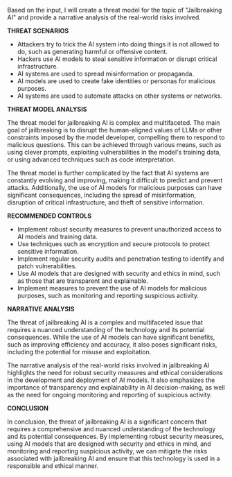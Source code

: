 Based on the input, I will create a threat model for the topic of "Jailbreaking AI" and provide a narrative analysis of the real-world risks involved.

**THREAT SCENARIOS**

* Attackers try to trick the AI system into doing things it is not allowed to do, such as generating harmful or offensive content.
* Hackers use AI models to steal sensitive information or disrupt critical infrastructure.
* AI systems are used to spread misinformation or propaganda.
* AI models are used to create fake identities or personas for malicious purposes.
* AI systems are used to automate attacks on other systems or networks.

**THREAT MODEL ANALYSIS**

The threat model for jailbreaking AI is complex and multifaceted. The main goal of jailbreaking is to disrupt the human-aligned values of LLMs or other constraints imposed by the model developer, compelling them to respond to malicious questions. This can be achieved through various means, such as using clever prompts, exploiting vulnerabilities in the model's training data, or using advanced techniques such as code interpretation.

The threat model is further complicated by the fact that AI systems are constantly evolving and improving, making it difficult to predict and prevent attacks. Additionally, the use of AI models for malicious purposes can have significant consequences, including the spread of misinformation, disruption of critical infrastructure, and theft of sensitive information.

**RECOMMENDED CONTROLS**

* Implement robust security measures to prevent unauthorized access to AI models and training data.
* Use techniques such as encryption and secure protocols to protect sensitive information.
* Implement regular security audits and penetration testing to identify and patch vulnerabilities.
* Use AI models that are designed with security and ethics in mind, such as those that are transparent and explainable.
* Implement measures to prevent the use of AI models for malicious purposes, such as monitoring and reporting suspicious activity.

**NARRATIVE ANALYSIS**

The threat of jailbreaking AI is a complex and multifaceted issue that requires a nuanced understanding of the technology and its potential consequences. While the use of AI models can have significant benefits, such as improving efficiency and accuracy, it also poses significant risks, including the potential for misuse and exploitation.

The narrative analysis of the real-world risks involved in jailbreaking AI highlights the need for robust security measures and ethical considerations in the development and deployment of AI models. It also emphasizes the importance of transparency and explainability in AI decision-making, as well as the need for ongoing monitoring and reporting of suspicious activity.

**CONCLUSION**

In conclusion, the threat of jailbreaking AI is a significant concern that requires a comprehensive and nuanced understanding of the technology and its potential consequences. By implementing robust security measures, using AI models that are designed with security and ethics in mind, and monitoring and reporting suspicious activity, we can mitigate the risks associated with jailbreaking AI and ensure that this technology is used in a responsible and ethical manner.

